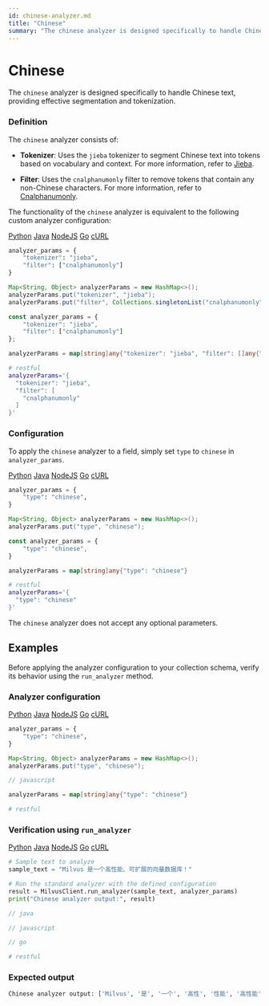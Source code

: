 ```yaml
---
id: chinese-analyzer.md
title: "Chinese"
summary: "The chinese analyzer is designed specifically to handle Chinese text, providing effective segmentation and tokenization."
---
```


# Chinese

The `chinese` analyzer is designed specifically to handle Chinese text, providing effective segmentation and tokenization.

### Definition

The `chinese` analyzer consists of:

- **Tokenizer**: Uses the `jieba` tokenizer to segment Chinese text into tokens based on vocabulary and context. For more information, refer to [Jieba](jieba-tokenizer.md).

- **Filter**: Uses the `cnalphanumonly` filter to remove tokens that contain any non-Chinese characters. For more information, refer to [Cnalphanumonly](cnalphanumonly-filter.md).

The functionality of the `chinese` analyzer is equivalent to the following custom analyzer configuration:

<div class="multipleCode">
    <a href="#python">Python</a>
    <a href="#java">Java</a>
    <a href="#javascript">NodeJS</a>
    <a href="#go">Go</a>
    <a href="#bash">cURL</a>
</div>

```python
analyzer_params = {
    "tokenizer": "jieba",
    "filter": ["cnalphanumonly"]
}
```

```java
Map<String, Object> analyzerParams = new HashMap<>();
analyzerParams.put("tokenizer", "jieba");
analyzerParams.put("filter", Collections.singletonList("cnalphanumonly"));
```

```javascript
const analyzer_params = {
    "tokenizer": "jieba",
    "filter": ["cnalphanumonly"]
};
```

```go
analyzerParams = map[string]any{"tokenizer": "jieba", "filter": []any{"cnalphanumonly"}}
```

```bash
# restful
analyzerParams='{
  "tokenizer": "jieba",
  "filter": [
    "cnalphanumonly"
  ]
}'

```

### Configuration

To apply the `chinese` analyzer to a field, simply set `type` to `chinese` in `analyzer_params`.

<div class="multipleCode">
    <a href="#python">Python</a>
    <a href="#java">Java</a>
    <a href="#javascript">NodeJS</a>
    <a href="#go">Go</a>
    <a href="#bash">cURL</a>
</div>

```python
analyzer_params = {
    "type": "chinese",
}
```

```java
Map<String, Object> analyzerParams = new HashMap<>();
analyzerParams.put("type", "chinese");
```

```javascript
const analyzer_params = {
    "type": "chinese",
}
```

```go
analyzerParams = map[string]any{"type": "chinese"}
```

```bash
# restful
analyzerParams='{
  "type": "chinese"
}'
```

<div class="alert note">

The `chinese` analyzer does not accept any optional parameters.

</div>

## Examples

Before applying the analyzer configuration to your collection schema, verify its behavior using the `run_analyzer` method.

### Analyzer configuration

<div class="multipleCode">
    <a href="#python">Python</a>
    <a href="#java">Java</a>
    <a href="#javascript">NodeJS</a>
    <a href="#go">Go</a>
    <a href="#bash">cURL</a>
</div>

```python
analyzer_params = {
    "type": "chinese",
}
```

```java
Map<String, Object> analyzerParams = new HashMap<>();
analyzerParams.put("type", "chinese");
```

```javascript
// javascript
```

```go
analyzerParams = map[string]any{"type": "chinese"}
```

```bash
# restful
```

### Verification using `run_analyzer`

<div class="multipleCode">
    <a href="#python">Python</a>
    <a href="#java">Java</a>
    <a href="#javascript">NodeJS</a>
    <a href="#go">Go</a>
    <a href="#bash">cURL</a>
</div>

```python
# Sample text to analyze
sample_text = "Milvus 是一个高性能、可扩展的向量数据库！"

# Run the standard analyzer with the defined configuration
result = MilvusClient.run_analyzer(sample_text, analyzer_params)
print("Chinese analyzer output:", result)
```

```java
// java
```

```javascript
// javascript
```

```go
// go
```

```bash
# restful
```

### Expected output

```python
Chinese analyzer output: ['Milvus', '是', '一个', '高性', '性能', '高性能', '可', '扩展', '的', '向量', '数据', '据库', '数据库']
```

